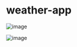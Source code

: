 # weather-app
 ![image](https://user-images.githubusercontent.com/77491226/167810297-57d92cc5-049a-4f77-b2bb-84956fe993a3.png)

![image](https://user-images.githubusercontent.com/77491226/167810464-e7af192a-b2aa-4e20-84a1-43de5e55c290.png)

